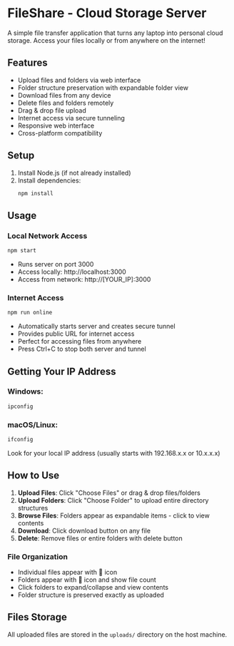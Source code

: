 # FileShare - Cloud Storage Server

A simple file transfer application that turns any laptop into personal cloud storage. Access your files locally or from anywhere on the internet!

## Features

- Upload files and folders via web interface
- Folder structure preservation with expandable folder view
- Download files from any device
- Delete files and folders remotely
- Drag & drop file upload
- Internet access via secure tunneling
- Responsive web interface
- Cross-platform compatibility

## Setup

1. Install Node.js (if not already installed)
2. Install dependencies:
   ```bash
   npm install
   ```

## Usage

### Local Network Access
```bash
npm start
```
- Runs server on port 3000
- Access locally: http://localhost:3000  
- Access from network: http://[YOUR_IP]:3000

### Internet Access
```bash
npm run online
```
- Automatically starts server and creates secure tunnel
- Provides public URL for internet access
- Perfect for accessing files from anywhere
- Press Ctrl+C to stop both server and tunnel

## Getting Your IP Address

### Windows:
```cmd
ipconfig
```

### macOS/Linux:
```bash
ifconfig
```

Look for your local IP address (usually starts with 192.168.x.x or 10.x.x.x)

## How to Use

1. **Upload Files**: Click "Choose Files" or drag & drop files/folders
2. **Upload Folders**: Click "Choose Folder" to upload entire directory structures  
3. **Browse Files**: Folders appear as expandable items - click to view contents
4. **Download**: Click download button on any file
5. **Delete**: Remove files or entire folders with delete button

### File Organization
- Individual files appear with 📄 icon
- Folders appear with 📁 icon and show file count
- Click folders to expand/collapse and view contents
- Folder structure is preserved exactly as uploaded

## Files Storage

All uploaded files are stored in the `uploads/` directory on the host machine.